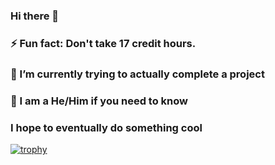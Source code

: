 ### Hi there 👋 
### ⚡ Fun fact: Don't take 17 credit hours.
### 🔭 I’m currently trying to actually complete a project
### 💬 I am a He/Him if you need to know
### I hope to eventually do something cool

<!--
**64BitUniverse/64BitUniverse** is a ✨ _special_ ✨ repository because its `README.md` (this file) appears on your GitHub profile.

Here are some ideas to get you started:

- 🔭 I’m currently working on ...
- 🌱 I’m currently learning ...
- 👯 I’m looking to collaborate on ...
- 🤔 I’m looking for help with ...
- 💬 Ask me about ...
- 📫 How to reach me: ...
- 😄 Pronouns: ...
- ⚡ Fun fact: ...
-->
[![trophy](https://github-profile-trophy.vercel.app/?username=64bituniverse&theme=chalk&row=1&column=8)](https://github.com/ryo-ma/github-profile-trophy)
